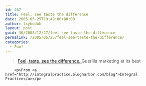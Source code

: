 ```yaml
---
id: 467
title: Feel, see taste the difference
date: 2005-05-25T19:49:00+00:00
author: tsykoduk
layout: post
guid: 30/2008/12/27/feel-see-taste-the-difference
permalink: /2005/05/25/feel-see-taste-the-difference/
categories:
  - Fun!
---
```

<blockquote><a href="http://www.funnyfox.org/theoffice.htm">Feel, taste, see the difference.
	</a>
	Guerilla marketing at its best</blockquote>

		<p>From <a href="http://integralpractice.blogharbor.com/blog">Integral Practice</a></p>